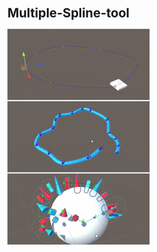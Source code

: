 # Multiple-Spline-tool
<p float="left">
<img width="320" height="160" src="https://github.com/Louis1351/Multiple-Spline-tool/blob/main/Media/Gifs/platform_spline.gif">
<img width="320" height="160" src="https://github.com/Louis1351/Multiple-Spline-tool/blob/main/Media/Gifs/pipe_spline.gif">
<img width="320" height="160" src="https://github.com/Louis1351/Multiple-Spline-tool/blob/main/Media/Gifs/spawn_spline.gif">
</p>
